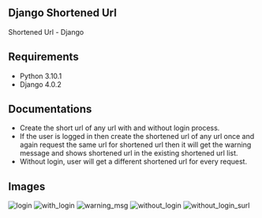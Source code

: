 
## Django Shortened Url
Shortened Url - Django

## Requirements
- Python 3.10.1
- Django 4.0.2

## Documentations
- Create the short url of any url with and without login process.
- If the user is logged in then create the shortened url of any url once and again request the same url for shortened url then it will get the warning message and shows shortened url in the existing shortened url list.
- Without login, user will get a different shortened url for every request.

## Images
![login](https://user-images.githubusercontent.com/98611387/162467843-905a3908-e671-4196-b957-589d41ed92a9.png)
![with_login](https://user-images.githubusercontent.com/98611387/162469885-1be5d765-43f8-41a9-9150-737d72f8e9c9.png)
![warning_msg](https://user-images.githubusercontent.com/98611387/162469966-98a5f5dd-dea6-456b-8eba-644e09c7d688.png)
![without_login](https://user-images.githubusercontent.com/98611387/162469913-35fc73e1-f21d-4fbd-9a47-63ae542826f1.png)
![without_login_surl](https://user-images.githubusercontent.com/98611387/162494454-ba32d862-750c-4c1a-903d-0a205f7551c3.png)
